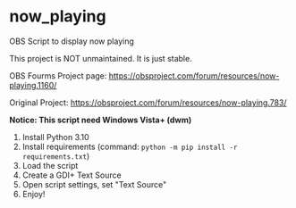 # now_playing
OBS Script to display now playing

This project is NOT unmaintained. It is just stable.

OBS Fourms Project page: https://obsproject.com/forum/resources/now-playing.1160/

Original Project: https://obsproject.com/forum/resources/now-playing.783/

**Notice: This script need Windows Vista+ (dwm)**
1. Install Python 3.10
2. Install requirements (command: `python -m pip install -r requirements.txt`)
3. Load the script
4. Create a GDI+ Text Source
5. Open script settings, set "Text Source"
6. Enjoy!
